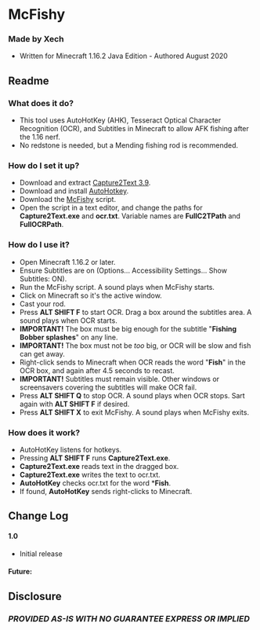 
# McFishy

### Made by Xech
- Written for Minecraft 1.16.2 Java Edition - Authored August 2020

## Readme
### What does it do?
- This tool uses AutoHotKey (AHK), Tesseract Optical Character Recognition (OCR), and Subtitles in Minecraft to allow AFK fishing after the 1.16 nerf.
- No redstone is needed, but a Mending fishing rod is recommended.

### How do I set it up?
- Download and extract [Capture2Text 3.9](https://versaweb.dl.sourceforge.net/project/capture2text/Capture2Text/Capture2Text_v3.9/Capture2Text_v3.9.zip).
- Download and install [AutoHotkey](https://www.autohotkey.com/download/ahk-install.exe).
- Download the [McFishy](https://github.com/Xechorizo/McFishy/blob/dev/McFishy.ahk) script.
- Open the script in a text editor, and change the paths for **Capture2Text.exe** and **ocr.txt**. Variable names are **FullC2TPath** and **FullOCRPath**.

### How do I use it?
- Open Minecraft 1.16.2 or later.
- Ensure Subtitles are on (Options... Accessibility Settings... Show Subtitles: ON).
- Run the McFishy script. A sound plays when McFishy starts.
- Click on Minecraft so it's the active window.
- Cast your rod.
- Press **ALT SHIFT F** to start OCR. Drag a box around the subtitles area. A sound plays when OCR starts.
- **IMPORTANT!** The box must be big enough for the subtitle "**Fishing Bobber splashes**" on any line.
- **IMPORTANT!** The box must not be *too* big, or OCR will be slow and fish can get away.
- Right-click sends to Minecraft when OCR reads the word "**Fish**" in the OCR box, and again after 4.5 seconds to recast.
- **IMPORTANT!** Subtitles must remain visible. Other windows or screensavers covering the subtitles will make OCR fail.
- Press **ALT SHIFT Q** to stop OCR. A sound plays when OCR stops. Sart again with **ALT SHIFT F** if desired.
- Press **ALT SHIFT X** to exit McFishy. A sound plays when McFishy exits.

### How does it work?
- AutoHotKey listens for hotkeys.
- Pressing **ALT SHIFT F** runs **Capture2Text.exe**.
- **Capture2Text.exe** reads text in the dragged box.
- **Capture2Text.exe** writes the text to ocr.txt.
- **AutoHotKey** checks ocr.txt for the word ***Fish**.
- If found, **AutoHotKey** sends right-clicks to Minecraft.

## Change Log

#### 1.0
- Initial release

#### Future:

## Disclosure
### *PROVIDED AS-IS WITH NO GUARANTEE EXPRESS OR IMPLIED*
